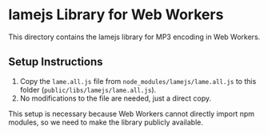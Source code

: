 
# lamejs Library for Web Workers

This directory contains the lamejs library for MP3 encoding in Web Workers.

## Setup Instructions

1. Copy the `lame.all.js` file from `node_modules/lamejs/lame.all.js` to this folder (`public/libs/lamejs/lame.all.js`).
2. No modifications to the file are needed, just a direct copy.

This setup is necessary because Web Workers cannot directly import npm modules, so we need to make the library publicly available.
